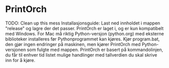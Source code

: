 # PrintOrch
TODO: Clean up this mess
Installasjonsguide: Last ned innholdet i mappen "release" og lagre der det passer. PrintOrch er laget i, og er kun kompatibelt med Windows. For Mac må riktig Python-versjon (python.org) med eksterne biblioteker installeres før Pythonprogrammet kan kjøres. Kjør program.bat, den gjør ingen endringer på maskinen, men kjører PrintOrch med Python-versjonen som fulgte med mappen. PrintOrch er basert på kommandolinjen, du får til enhver tid listet mulige handlinger med tallverdien du skal skrive inn for å kjøre.
